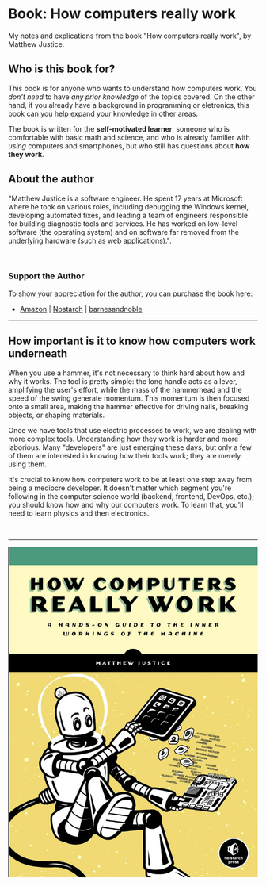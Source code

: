 # Book: How computers really work
My notes and explications from the book "How computers really work", by Matthew Justice. 

## Who is this book for?
This book is for anyone who wants to understand how computers work. You _don't need_ to have _any prior knowledge_ of the topics covered. On the other hand, if you already have a background in programming or eletronics, this book can you help expand your knowledge in other areas. 

The book is written for the __self-motivated learner__, someone who is comfortable with basic math and science, and who is already familier with _using_ computers and smartphones, but who still has questions about __how they work__. 

## About the author
"Matthew Justice is a software engineer. He spent 17 years at
Microsoft where he took on various roles, including debugging
the Windows kernel, developing automated fixes, and leading a
team of engineers responsible for building diagnostic tools and
services. He has worked on low-level software (the operating
system) and on software far removed from the underlying
hardware (such as web applications).".

<br>

### Support the Author
To show your appreciation for the author, you can purchase the book here:
- [Amazon](https://www.amazon.com.br/Amps-Apps-How-Computers-Work/dp/1718500661) | [Nostarch](https://nostarch.com/how-computers-really-work) | [barnesandnoble](https://www.barnesandnoble.com/w/how-computers-really-work-matthew-justice/1137656586)

______________________




## How important is it to know how computers work underneath 
When you use a hammer, it's not necessary to think hard about how and why it works. The tool is pretty simple: the long handle acts as a lever, amplifying the user's effort, while the mass of the hammerhead and the speed of the swing generate momentum. This momentum is then focused onto a small area, making the hammer effective for driving nails, breaking objects, or shaping materials.

Once we have tools that use electric processes to work, we are dealing with more complex tools. Understanding how they work is harder and more laborious. Many "developers" are just emerging these days, but only a few of them are interested in knowing how their tools work; they are merely using them.

It's crucial to know how computers work to be at least one step away from being a mediocre developer. It doesn't matter which segment you're following in the computer science world (backend, frontend, DevOps, etc.); you should know how and why our computers work. To learn that, you'll need to learn physics and then electronics.

<br>

_________________________________________

![bookscover](./assets/bookscover.png)
